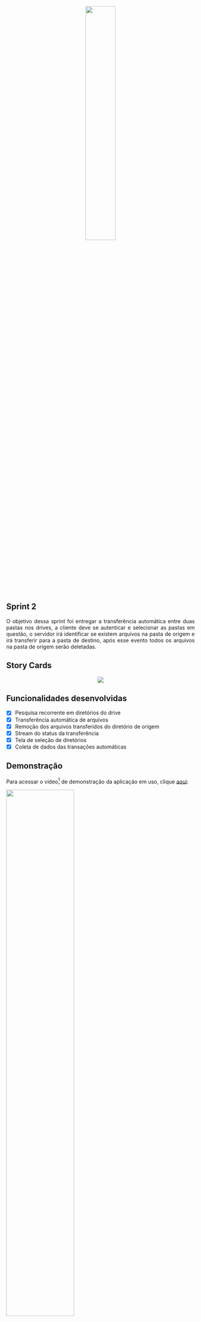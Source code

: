 <div align="center">
  <img src="https://user-images.githubusercontent.com/74321890/228393527-9bd20785-93b0-4da2-b774-97e81e59e6e4.svg" width="40%">
</div>

## Sprint 2

<p align="justify">
O objetivo dessa sprint foi entregar a transferência automática entre duas pastas nos drives, a cliente deve se autenticar e selecionar as pastas em questão, o servidor irá identificar se existem arquivos na pasta de origem e irá transferir para a pasta de destino, após esse evento todos os arquivos na pasta de origem serão deletadas.
  
## Story Cards
<p align="center">
  <img src="https://user-images.githubusercontent.com/58821700/233749199-18b9f298-937e-4441-8225-5b1795402155.gif"/>
</p>

## Funcionalidades desenvolvidas

- [X] Pesquisa recorrente em diretórios do drive
- [X] Transferência automática de arquivos
- [X] Remoção dos arquivos transferidos do diretório de origem
- [X] Stream do status da transferência 
- [X] Tela de seleção de diretórios
- [X] Coleta de dados das transações automáticas

## Demonstração

Para acessar o vídeo[^1] de demonstração da aplicação em uso, clique [aqui](https://youtu.be/_HoWpwWmqIo):

[<img src="https://user-images.githubusercontent.com/74321890/228991716-687c07f9-3b6a-4cea-b855-677b51b2b20a.svg" width="60%" height="60%">](https://youtu.be/_HoWpwWmqIo "Cloud-in vídeo Demonstração")

## Integrantes

 - Betriz Medeiros (PO)
 - Pedro Motta (SM)
 - Abraão Henrique (DEV)
 - Hamilton Zanini (DEV)
 - Kauã Borgarelli (DEV)
 - Renata Garcia (DEV)
 - Victor Cavichioli (DEV)
 
Para mais informações[^2], clique [aqui](https://github.com/DolphinDatabase/Cloud-In/wiki/Development-Team).

[^1]: Vídeo produzido e editado pelos integrantes do grupo.
[^2]: Equipe responsável pelo desenvolvimento do Projeto Integrador.
